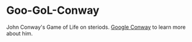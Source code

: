 # Goo-GoL-Conway
John Conway's Game of Life on steriods. [Google Conway](https://www.google.com/search?q=john+conway) to learn more about him.
